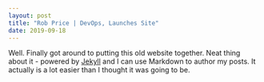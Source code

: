```yaml
---
layout: post
title: "Rob Price | DevOps, Launches Site"
date: 2019-09-18
---
```


Well. Finally got around to putting this old website together. Neat thing about it - powered by [Jekyll](http://jekyllrb.com) and I can use Markdown to author my posts. It actually is a lot easier than I thought it was going to be.
